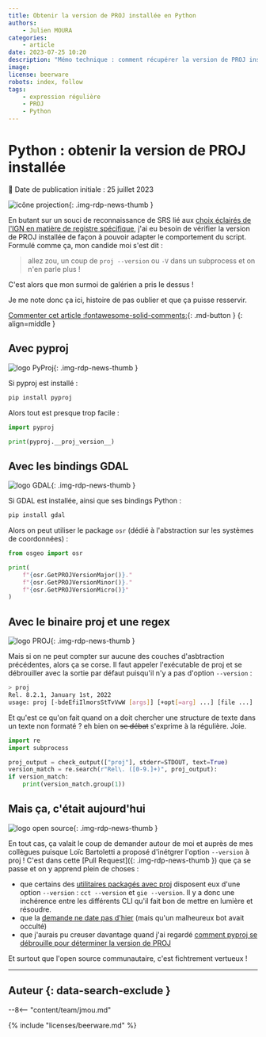 ```yaml
---
title: Obtenir la version de PROJ installée en Python
authors:
    - Julien MOURA
categories:
    - article
date: 2023-07-25 10:20
description: "Mémo technique : comment récupérer la version de PROJ installée depuis un script Python, avec GDAL, PyProj ou le binaire proj."
image:
license: beerware
robots: index, follow
tags:
    - expression régulière
    - PROJ
    - Python
---
```


# Python : obtenir la version de PROJ installée

:calendar: Date de publication initiale : 25 juillet 2023

![icône projection](https://cdn.geotribu.fr/img/logos-icones/divers/projection.png){: .img-rdp-news-thumb }

En butant sur un souci de reconnaissance de SRS lié aux [choix éclairés de l'IGN en matière de registre spécifique](https://twitter.com/EvenRouault/status/1437818895604269059), j'ai eu besoin de vérifier la version de PROJ installée de façon à pouvoir adapter le comportement du script.  
Formulé comme ça, mon candide moi s'est dit :

> allez zou, un coup de `proj --version` ou `-V` dans un subprocess et on n'en parle plus !

C'est alors que mon surmoi de galérien a pris le dessus !

Je me note donc ça ici, histoire de pas oublier et que ça puisse resservir.

[Commenter cet article :fontawesome-solid-comments:](#__comments){: .md-button }
{: align=middle }

## Avec pyproj

![logo PyProj](https://cdn.geotribu.fr/img/logos-icones/logiciels_librairies/pyproj.png){: .img-rdp-news-thumb }

Si pyproj est installé :

```sh
pip install pyproj
```

Alors tout est presque trop facile :

```python
import pyproj

print(pyproj.__proj_version__)
```

## Avec les bindings GDAL

![logo GDAL](https://cdn.geotribu.fr/img/logos-icones/logiciels_librairies/gdal.png){: .img-rdp-news-thumb }

Si GDAL est installée, ainsi que ses bindings Python :

```sh
pip install gdal
```

Alors on peut utiliser le package `osr` (dédié à l'abstraction sur les systèmes de coordonnées) :

```python
from osgeo import osr

print(
    f"{osr.GetPROJVersionMajor()}."
    f"{osr.GetPROJVersionMinor()}."
    f"{osr.GetPROJVersionMicro()}"
)
```

## Avec le binaire proj et une regex

![logo PROJ](https://cdn.geotribu.fr/img/logos-icones/logiciels_librairies/proj.png){: .img-rdp-news-thumb }

Mais si on ne peut compter sur aucune des couches d'asbtraction précédentes, alors ça se corse. Il faut appeler l'exécutable de proj et se débrouiller avec la sortie par défaut puisqu'il n'y a pas d'option `--version` :

```sh
> proj
Rel. 8.2.1, January 1st, 2022
usage: proj [-bdeEfiIlmorsStTvVwW [args]] [+opt[=arg] ...] [file ...]
```

Et qu'est ce qu'on fait quand on a doit chercher une structure de texte dans un texte non formaté ? eh bien on ~~se débat~~ s'exprime à la régulière. Joie.

```python
import re
import subprocess

proj_output = check_output(["proj"], stderr=STDOUT, text=True)
version_match = re.search(r"Rel\. ([0-9.]+)", proj_output):
if version_match:
    print(version_match.group(1))
```

## Mais ça, c'était aujourd'hui

![logo open source](https://cdn.geotribu.fr/img/logos-icones/opensource.png){: .img-rdp-news-thumb }

En tout cas, ça valait le coup de demander autour de moi et auprès de mes collègues puisque Loïc Bartoletti a proposé d'inétgrer l'option `--version` à proj ! C'est dans cette [Pull Request]({: .img-rdp-news-thumb }) que ça se passe et on y apprend plein de choses :

- que certains des [utilitaires packagés avec proj](https://proj.org/en/9.2/apps/index.html) disposent eux d'une option `--version` : `cct --version` et `gie --version`. Il y a donc une inchérence entre les différents CLI qu'il fait bon de mettre en lumière et résoudre.
- que la [demande ne date pas d'hier](https://github.com/OSGeo/PROJ/issues/2640) (mais qu'un malheureux bot avait occulté)
- que j'aurais pu creuser davantage quand j'ai regardé [comment pyproj se débrouille pour déterminer la version de PROJ](https://github.com/pyproj4/pyproj/blob/1452ba404be58c14a6b64d4551c320022f5aafcf/setup.py#L33-L53)

Et surtout que l'open source communautaire, c'est fichtrement vertueux !

----

## Auteur {: data-search-exclude }

--8<-- "content/team/jmou.md"

{% include "licenses/beerware.md" %}
